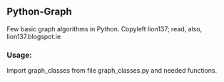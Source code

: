 ## Python-Graph
Few basic graph algorithms in Python.
Copyleft lion137; read, also, lion137.blogspot.ie

### Usage:

Import graph_classes from file graph_classes.py and needed functions.


